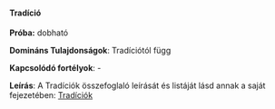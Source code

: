 #### Tradíció

**Próba:** dobható

**Domináns Tulajdonságok**: Tradíciótól függ

**Kapcsolódó fortélyok**: -

**Leírás**: A Tradíciók összefoglaló leírását és listáját lásd annak a saját fejezetében: [Tradíciók](../050_tradiciok.md)
